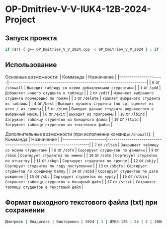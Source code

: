 # OP-Dmitriev-V-V-IUK4-12B-2024-Project
 
## Запуск проекта
```bash
if ($?) { g++ OP_Dmitriev_V_V_2024.cpp -o OP_Dmitriev_V_V_2024 } ; if ($?) { .\OP_Dmitriev_V_V_2024 }
```
## Использование
Основные возможности:
| Комманда             | Назначение                                                          |
|----------------------|---------------------------------------------------------------------|
| `0` or `/showall`    | `Выводит таблицу со всеми добавленными студентами`                  |
| `1` or `/add`        | `Добавляет нового студента в таблицу`                               |
| `2` or `/edit`       | `Изменяет выбраного студента поочередно по полям`                   |
| `3` or `/delete`     | `Удаляет выбраного студента из таблицы`                             |
| `4` or `/best`       | `Выводит лучшего студента (по ср. оценке) из всех / из группы`      |
| `5` or `/binm`       | `Выводит данные студента родившегося в выбранный месяц`             |
| `6` or `/exit`       | `Выходит из программы`                                              |
| `18` or `/lbind`     | `Загружает таблицу студентов из бинарного файла`                    |
| `19` or `/ltxtd`     | `Загружает таблицу студентов из текстового файла`                   |

Дополнительные возможности (при исполнении команды `/showall`):
| Комманда             | Назначение                                                          |
|----------------------|---------------------------------------------------------------------|
| `7` or `/cltab`      | `Закрывает таблицу со всеми студентами`                             |
| `8` or `/sbfn`       | `Сортирует студентов по фамилии`                                    |
| `9` or `/sbsn`       | `Сортирует студентов по имени`                                      |
| `10` or `/sbtn`      | `Сортирует студентов по отчеству`                                   |
| `11` or `/sbgn`      | `Сортирует студентов по группе`                                     |
| `12` or `/sbjy`      | `Сортирует студентов по году поступления`                           |
| `13` or `/sbgfs`     | `Сортирует студентов по среднему баллу`                             |
| `14` or `/sbbd`      | `Сортирует студентов по дате рождения`                              |
| `15` or `/sbc`       | `Сортирует студентов по курсу`                                      |
| `16` or `/stbin`     | `Сохраняет таблицу студентов в бинарный файл`                       |
| `17` or `/sttxt`     | `Сохраняет таблицу студентов в текстовый файл`                      |

## Формат выходного текстового файла (txt) при сохранении
```bash
Дмитриев | Владислав | Викторович | 2024 | 1 | ИУК4-12Б | 24 | 2 | 2006 | 4 5 5 5 | 4.75
```

